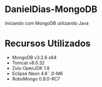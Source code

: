 # DanielDias-MongoDB
Iniciando com MongoDB utilizando Java 

# Recursos Utilizados

* MongoDB v3.2.6 x64
* Tomcat v8.0.32
* Zulu OpenJDK 1.8
* Eclipse Neon 4.6¨.0-M6
* RoboMongo 0.9.0-RC7


